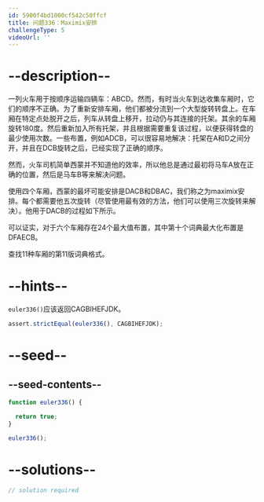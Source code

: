 ```yaml
---
id: 5900f4bd1000cf542c50ffcf
title: 问题336：Maximix安排
challengeType: 5
videoUrl: ''
---
```


# --description--

一列火车用于按顺序运输四辆车：ABCD。然而，有时当火车到达收集车厢时，它们的顺序不正确。为了重新安排车厢，他们都被分流到一个大型旋转转盘上。在车厢在特定点处脱开之后，列车从转盘上移开，拉动仍与其连接的托架。其余的车厢旋转180度。然后重新加入所有托架，并且根据需要重复该过程，以便获得转盘的最少使用次数。一些布置，例如ADCB，可以很容易地解决：托架在A和D之间分开，并且在DCB旋转之后，已经实现了正确的顺序。

然而，火车司机简​​单西蒙并不知道他的效率，所以他总是通过最初将马车A放在正确的位置，然后是马车B等来解决问题。

使用四个车厢，西蒙的最坏可能安排是DACB和DBAC，我们称之为maximix安排。每个都需要他五次旋转（尽管使用最有效的方法，他们可以使用三次旋转来解决）。他用于DACB的过程如下所示。

可以证实，对于六个车厢存在24个最大值布置，其中第十个词典最大化布置是DFAECB。

查找11种车厢的第11版词典格式。

# --hints--

`euler336()`应该返回CAGBIHEFJDK。

```js
assert.strictEqual(euler336(), CAGBIHEFJDK);
```

# --seed--

## --seed-contents--

```js
function euler336() {

  return true;
}

euler336();
```

# --solutions--

```js
// solution required
```
